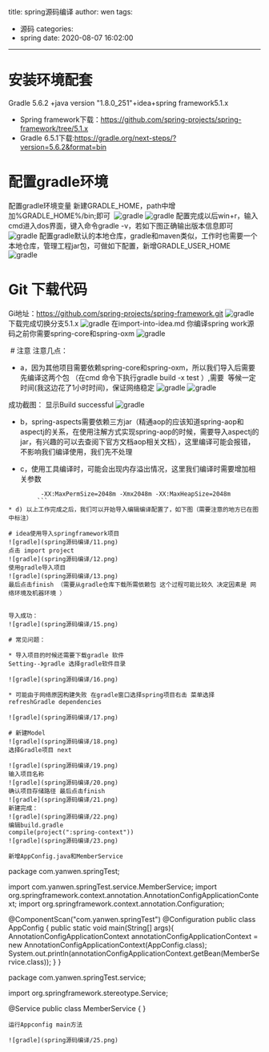 title: spring源码编译
author: wen
tags:
  - 源码
categories:
  - spring
date: 2020-08-07 16:02:00
---
# 安装环境配套
Gradle 5.6.2 +java version "1.8.0_251"+idea+spring framework5.1.x
* Spring framework下载：https://github.com/spring-projects/spring-framework/tree/5.1.x
* Gradle 6.5.1下载:https://gradle.org/next-steps/?version=5.6.2&format=bin

# 配置gradle环境
  配置gradle环境变量 新建GRADLE_HOME，path中增加%GRADLE_HOME%/bin;即可
  ![gradle](spring源码编译/1.png)
  ![gradle](spring源码编译/2.png)
  配置完成以后win+r，输入cmd进入dos界面，键入命令gradle -v，若如下图正确输出版本信息即可
    ![gradle](spring源码编译/3.png)
  配置gradle默认的本地仓库，gradle和maven类似，工作时也需要一个本地仓库，管理工程jar包，可做如下配置，新增GRADLE_USER_HOME
     ![gradle](spring源码编译/4.png)
 # Git 下载代码
Gi地址：https://github.com/spring-projects/spring-framework.git
 ![gradle](spring源码编译/5.png)
 下载完成切换分支5.1.x
  ![gradle](spring源码编译/6.png)
  在import-into-idea.md 你编译spring work源码之前你需要spring-core和spring-oxm
  ![gradle](spring源码编译/7.png)
  
  # 注意
  注意几点：
 * a，因为其他项目需要依赖spring-core和spring-oxm，所以我们导入后需要先编译这两个包 （在cmd 命令下执行gradle build -x test ）,需要
  等候一定时间(我这边花了1小时时间)，保证网络稳定
 ![gradle](spring源码编译/8.png)
  ![gradle](spring源码编译/9.png)

成功截图： 显示Build successful
 ![gradle](spring源码编译/10.png)

*  b，spring-aspects需要依赖三方jar（精通aop的应该知道spring-aop和aspectj的关系，在使用注解方式实现spring-aop的时候，需要导入aspectj的jar，有兴趣的可以去查阅下官方文档aop相关文档），这里编译可能会报错，不影响我们编译使用，我们先不处理
  
* c，使用工具编译时，可能会出现内存溢出情况，这里我们编译时需要增加相关参数
 ```
         -XX:MaxPermSize=2048m -Xmx2048m -XX:MaxHeapSize=2048m
         ```
* d) 以上工作完成之后，我们可以开始导入编辑编译配置了，如下图（需要注意的地方已在图中标注）

# idea使用导入springframework项目
 ![gradle](spring源码编译/11.png)
 点击 import project
![gradle](spring源码编译/12.png)
使用gradle导入项目
![gradle](spring源码编译/13.png)
最后点击finish （需要从gradle仓库下载所需依赖包 这个过程可能比较久 决定因素是 网络环境及机器环境 ）


导入成功：
![gradle](spring源码编译/15.png)

# 常见问题：

* 导入项目的时候还需要下载gradle 软件
Setting--》gradle 选择gradle软件目录

![gradle](spring源码编译/16.png)

* 可能由于网络原因构建失败 在gradle窗口选择spring项目右击 菜单选择refreshGradle dependencies

![gradle](spring源码编译/17.png)

# 新建Model
![gradle](spring源码编译/18.png)
选择Gradle项目 next

![gradle](spring源码编译/19.png)
输入项目名称
![gradle](spring源码编译/20.png)
确认项目存储路径 最后点击finish
![gradle](spring源码编译/21.png)
新建完成：
![gradle](spring源码编译/22.png)
编辑build.gradle
compile(project(":spring-context"))
![gradle](spring源码编译/23.png)

新增AppConfig.java和MemberService
```
package com.yanwen.springTest;

import com.yanwen.springTest.service.MemberService;
import org.springframework.context.annotation.AnnotationConfigApplicationContext;
import org.springframework.context.annotation.Configuration;

@ComponentScan("com.yanwen.springTest")
@Configuration
public class AppConfig {
   public static void main(String[] args){
      AnnotationConfigApplicationContext annotationConfigApplicationContext = new AnnotationConfigApplicationContext(AppConfig.class);
      System.out.println(annotationConfigApplicationContext.getBean(MemberService.class));
    }
}

package com.yanwen.springTest.service;

import org.springframework.stereotype.Service;

@Service
public class MemberService {
}

```
运行Appconfig main方法

![gradle](spring源码编译/25.png)
